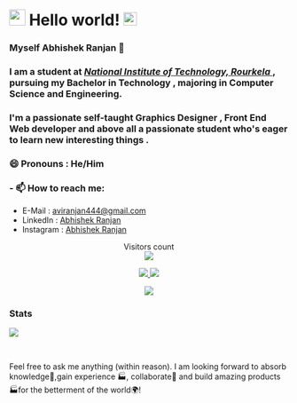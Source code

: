 # <img src="https://github.com/TheDudeThatCode/TheDudeThatCode/blob/master/Assets/Hi.gif" width="29px"> Hello world!&nbsp;<img src="https://github.com/TheDudeThatCode/TheDudeThatCode/blob/master/Assets/Earth.gif" width="24px">
###  Myself Abhishek Ranjan 👋

### I am a student at [ *National Institute of Technology, Rourkela* ](https://www.nitrkl.ac.in/) , pursuing my Bachelor in Technology , majoring  in Computer Science and Engineering.
### I'm a passionate self-taught Graphics Designer , Front End Web developer  and above all a passionate student who's eager to learn new interesting things .
### 😄 Pronouns :  He/Him


### - 📫 How to reach me:
  - E-Mail : [aviranjan444@gmail.com](mailto:aviranjan444@gmail.com)
  - LinkedIn : [Abhishek Ranjan](https://www.linkedin.com/in/abhishek-ranjan-2002/)
  - Instagram : [Abhishek Ranjan](https://www.instagram.com/___abhis._/)
<p align="center"> 
  Visitors count<br>
  <img src="https://profile-counter.glitch.me/AbhishekRP2002/count.svg" />
 </p>
 <p align=center>
  <a href="https://github.com/AbhishekRP2002">
    <img src="https://badges.pufler.dev/visits/AbhishekRP2002/AbhishekRP2002?style=flat-square&color=black&logo=github">
  </a>
  <a href="https://github.com/AbhishekRP2002?tab=repositories">
    <img src="https://badges.pufler.dev/repos/AbhishekRP2002?style=flat-square&color=black&logo=github">
  </a>
</p>
<p align="center">
<a href="https://github.com/AbhishekRP2002"><img src="https://img.shields.io/github/followers/AbhishekRP2002?style=social"></a>
</p>
<p align=center> 
  
  ### Stats
  <img align=center src="https://github-readme-stats.vercel.app/api?username=AbhishekRP2002&show_icons=true&theme=radical">
</p>
<br>

 Feel free to ask me anything (within reason). I am looking forward to absorb knowledge🧠,gain experience 🏭, collaborate🤝 and build amazing products 🏭for the betterment of the world🌍!

